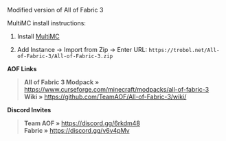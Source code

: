 Modified version of All of Fabric 3


MultiMC install instructions:

1. Install [MultiMC](https://multimc.org/#Download)

2. Add Instance -> Import from Zip -> Enter URL: `https://trobol.net/All-of-Fabric-3/All-of-Fabric-3.zip`









__**AOF Links**__  

> **All of Fabric 3 Modpack »** <https://www.curseforge.com/minecraft/modpacks/all-of-fabric-3>  
> **Wiki »** <https://github.com/TeamAOF/All-of-Fabric-3/wiki/>  

__**Discord Invites**__  

> **Team AOF »** <https://discord.gg/6rkdm48>  
> **Fabric »** <https://discord.gg/v6v4pMv>  
